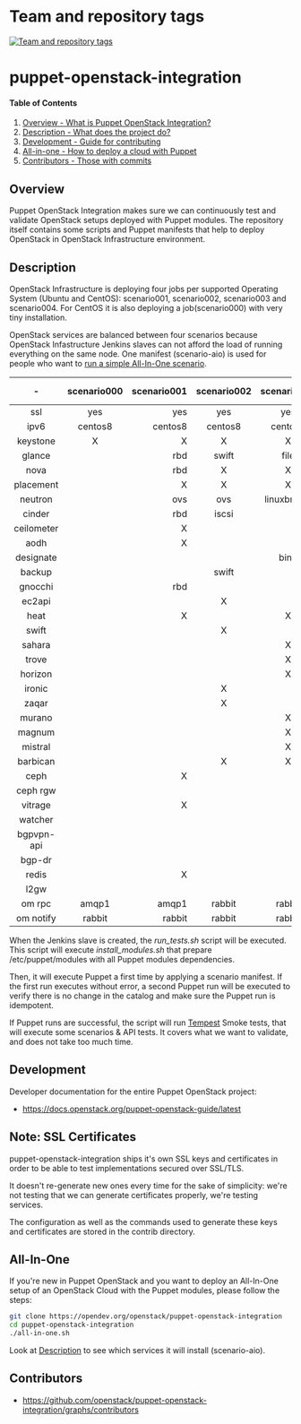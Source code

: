 Team and repository tags
========================

[![Team and repository tags](https://governance.openstack.org/tc/badges/puppet-openstack-integration.svg)](https://governance.openstack.org/tc/reference/tags/index.html)

<!-- Change things from this point on -->

puppet-openstack-integration
============================

#### Table of Contents

1. [Overview - What is Puppet OpenStack Integration?](#overview)
2. [Description - What does the project do?](#description)
3. [Development - Guide for contributing](#development)
4. [All-in-one - How to deploy a cloud with Puppet](#all-in-one)
5. [Contributors - Those with commits](#contributors)


Overview
--------

Puppet OpenStack Integration makes sure we can continuously test and validate
OpenStack setups deployed with Puppet modules. The repository itself contains
some scripts and Puppet manifests that help to deploy OpenStack in OpenStack
Infrastructure environment.


Description
-----------

OpenStack Infrastructure is deploying four jobs per supported Operating System
(Ubuntu and CentOS): scenario001, scenario002, scenario003 and scenario004.
For CentOS it is also deploying a job(scenario000) with very tiny installation.

OpenStack services are balanced between four scenarios because OpenStack
Infastructure Jenkins slaves can not afford the load of running everything on
the same node.
One manifest (scenario-aio) is used for people who want to [run a simple All-In-One
scenario](#all-in-one).

|     -      | scenario000 | scenario001 | scenario002 | scenario003 | scenario004 | scenario-aio |
|:----------:|:-----------:|------------:|:-----------:|:-----------:|:-----------:|:------------:|
| ssl        |     yes     |     yes     |      yes    |      yes    |     yes     |     no       |
| ipv6       |   centos8   |   centos8   |    centos8  |    centos8  |   centos8   |     no       |
| keystone   |      X      |      X      |       X     |       X     |      X      |      X       |
| glance     |             |     rbd     |     swift   |     file    |  swift+rgw  |    file      |
| nova       |             |     rbd     |       X     |       X     |     rbd     |      X       |
| placement  |             |      X      |       X     |       X     |      X      |      X       |
| neutron    |             |     ovs     |      ovs    | linuxbridge |     ovs     |     ovs      |
| cinder     |             |     rbd     |     iscsi   |             |             |   iscsi      |
| ceilometer |             |      X      |             |             |             |              |
| aodh       |             |      X      |             |             |             |              |
| designate  |             |             |             |     bind    |             |              |
| backup     |             |             |    swift    |             |             |              |
| gnocchi    |             |     rbd     |             |             |             |              |
| ec2api     |             |             |       X     |             |             |              |
| heat       |             |      X      |             |       X     |             |              |
| swift      |             |             |       X     |             |             |              |
| sahara     |             |             |             |       X     |             |              |
| trove      |             |             |             |       X     |             |              |
| horizon    |             |             |             |       X     |             |      X       |
| ironic     |             |             |       X     |             |             |              |
| zaqar      |             |             |       X     |             |             |              |
| murano     |             |             |             |       X     |             |              |
| magnum     |             |             |             |       X     |             |              |
| mistral    |             |             |             |       X     |             |              |
| barbican   |             |             |       X     |       X     |             |              |
| ceph       |             |      X      |             |             |      X      |              |
| ceph rgw   |             |             |             |             |      X      |              |
| vitrage    |             |      X      |             |             |             |              |
| watcher    |             |             |             |             |      X      |              |
| bgpvpn-api |             |             |             |             |      X      |              |
| bgp-dr     |             |             |             |             |      X      |              |
| redis      |             |      X      |             |             |             |              |
| l2gw       |             |             |             |             |      X      |              |
| om rpc     |    amqp1    |    amqp1    |    rabbit   |    rabbit   |    rabbit   |    rabbit    |
| om notify  |    rabbit   |    rabbit   |    rabbit   |    rabbit   |    rabbit   |    rabbit    |

When the Jenkins slave is created, the *run_tests.sh* script will be executed.
This script will execute *install_modules.sh* that prepare /etc/puppet/modules
with all Puppet modules dependencies.

Then, it will execute Puppet a first time by applying a scenario manifest.
If the first run executes without error, a second Puppet run will be executed to
verify there is no change in the catalog and make sure the Puppet run is
idempotent.

If Puppet runs are successful, the script will run
[Tempest](https://docs.openstack.org/tempest/latest/overview.html) Smoke
tests, that will execute some scenarios & API tests. It covers what we want to
validate, and does not take too much time.


Development
-----------

Developer documentation for the entire Puppet OpenStack project:

* https://docs.openstack.org/puppet-openstack-guide/latest

Note: SSL Certificates
----------------------

puppet-openstack-integration ships it's own SSL keys and certificates in order
to be able to test implementations secured over SSL/TLS.

It doesn't re-generate new ones every time for the sake of simplicity: we're
not testing that we can generate certificates properly, we're testing services.

The configuration as well as the commands used to generate these keys and
certificates are stored in the contrib directory.

All-In-One
----------

If you're new in Puppet OpenStack and you want to deploy an All-In-One setup of
an OpenStack Cloud with the Puppet modules, please follow the steps:

```bash
git clone https://opendev.org/openstack/puppet-openstack-integration
cd puppet-openstack-integration
./all-in-one.sh
```

Look at [Description](#description) to see which services it will install
(scenario-aio).


Contributors
------------

* https://github.com/openstack/puppet-openstack-integration/graphs/contributors
